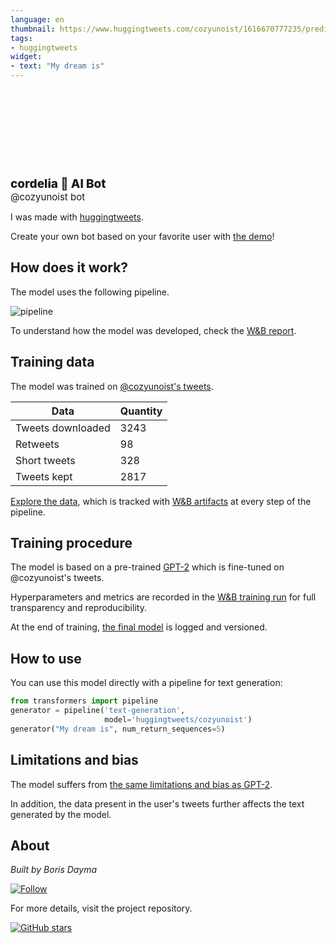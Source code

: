 ```yaml
---
language: en
thumbnail: https://www.huggingtweets.com/cozyunoist/1616670777235/predictions.png
tags:
- huggingtweets
widget:
- text: "My dream is"
---
```


<div>
<div style="width: 132px; height:132px; border-radius: 50%; background-size: cover; background-image: url('https://pbs.twimg.com/profile_images/1324122879823368194/JkdgpNC5_400x400.jpg')">
</div>
<div style="margin-top: 8px; font-size: 19px; font-weight: 800">cordelia 🤖 AI Bot </div>
<div style="font-size: 15px">@cozyunoist bot</div>
</div>

I was made with [huggingtweets](https://github.com/borisdayma/huggingtweets).

Create your own bot based on your favorite user with [the demo](https://colab.research.google.com/github/borisdayma/huggingtweets/blob/master/huggingtweets-demo.ipynb)!

## How does it work?

The model uses the following pipeline.

![pipeline](https://github.com/borisdayma/huggingtweets/blob/master/img/pipeline.png?raw=true)

To understand how the model was developed, check the [W&B report](https://wandb.ai/wandb/huggingtweets/reports/HuggingTweets-Train-a-Model-to-Generate-Tweets--VmlldzoxMTY5MjI).

## Training data

The model was trained on [@cozyunoist's tweets](https://twitter.com/cozyunoist).

| Data | Quantity |
| --- | --- |
| Tweets downloaded | 3243 |
| Retweets | 98 |
| Short tweets | 328 |
| Tweets kept | 2817 |

[Explore the data](https://wandb.ai/wandb/huggingtweets/runs/21zrvp84/artifacts), which is tracked with [W&B artifacts](https://docs.wandb.com/artifacts) at every step of the pipeline.

## Training procedure

The model is based on a pre-trained [GPT-2](https://huggingface.co/gpt2) which is fine-tuned on @cozyunoist's tweets.

Hyperparameters and metrics are recorded in the [W&B training run](https://wandb.ai/wandb/huggingtweets/runs/iqrbjxnw) for full transparency and reproducibility.

At the end of training, [the final model](https://wandb.ai/wandb/huggingtweets/runs/iqrbjxnw/artifacts) is logged and versioned.

## How to use

You can use this model directly with a pipeline for text generation:

```python
from transformers import pipeline
generator = pipeline('text-generation',
                     model='huggingtweets/cozyunoist')
generator("My dream is", num_return_sequences=5)
```

## Limitations and bias

The model suffers from [the same limitations and bias as GPT-2](https://huggingface.co/gpt2#limitations-and-bias).

In addition, the data present in the user's tweets further affects the text generated by the model.

## About

*Built by Boris Dayma*

[![Follow](https://img.shields.io/twitter/follow/borisdayma?style=social)](https://twitter.com/intent/follow?screen_name=borisdayma)

For more details, visit the project repository.

[![GitHub stars](https://img.shields.io/github/stars/borisdayma/huggingtweets?style=social)](https://github.com/borisdayma/huggingtweets)
